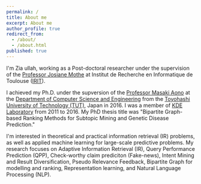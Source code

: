 ```yaml
---
permalink: /
title: About me
excerpt: About me
author_profile: true
redirect_from:
  - /about/
  - /about.html
published: true
---
```


I'm Zia ullah, working as a Post-doctoral researcher under the supervision of the [Professor Josiane Mothe](https://www.irit.fr/~Josiane.Mothe/) at Institut de Recherche en Informatique de Toulouse ([IRIT](https://www.irit.fr/ "Institut de Recherche en Informatique de Toulouse (IRIT)")).

I achieved my Ph.D. under the supversion of the [Professor Masaki Aono](https://www.kde.cs.tut.ac.jp/%7Eaono/) at the [Department of Computer Science and Engineering](https://www.tut.ac.jp/english/introduction/department03.html) from the [Toyohashi University of Technology (TUT)](https://www.tut.ac.jp/english/index.html), Japan in 2016. I was a member of [KDE Laboratory](https://www.kde.cs.tut.ac.jp/en/) from 2011 to 2016. My PhD thesis title was "Bipartite Graph-based Ranking Methods for Subtopic Mining and Genetic Disease Prediction."

I'm interested in theoretical and practical information retrieval (IR) problems, as well as applied machine learning for large-scale predictive problems. My research focuses on Adaptive Information Retrieval (IR), Query Performance Prediction (QPP), Check-worthy claim prediciton (Fake-news), Intent Mining and Result Diversification, Pseudo Relevance Feedback, Bipartite Graph for modelling and ranking, Representation learning, and Natural Language Processing (NLP).
